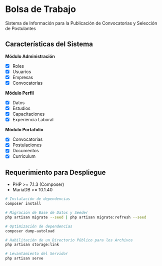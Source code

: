 # Bolsa de Trabajo

Sistema de Información para la Publicación de Convocatorias y Selección de Postulantes

## Características del Sistema

**Módulo Administración**
- [x] Roles
- [x] Usuarios
- [x] Empresas
- [x] Convocatorias

**Módulo Perfil**
- [x] Datos
- [x] Estudios
- [x] Capacitaciones
- [x] Experiencia Laboral

**Módulo Portafolio**
- [x] Convocatorias
- [x] Postulaciones
- [x] Documentos
- [x] Curriculum

## Requerimiento para Despliegue

- PHP >= 7.1.3 (Composer)
- MariaDB >= 10.1.40

``` bash
# Instalación de dependencias
composer install

# Migración de Base de Datos y Seeder
php artisan migrate --seed | php artisan migrate:refresh --seed

# Optimización de dependencias
composer dump-autoload

# Habilitación de un Directorio Público para los Archivos
php artisan storage:link

# Levantamiento del Servidor
php artisan serve

```
